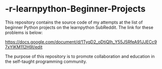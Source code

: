 # -r-learnpython-Beginner-Projects

This repository contains the source code of my attempts at the list of beginner Python projects on the learnpython SubReddit. The link for these problems is below:

https://docs.google.com/document/d/1TyqD2_oDtiQIh_Y55J5RfeA91JJECc97xYIKM112H9I/edit

The purpose of this repository is to promote collaboration and education in the self-taught programming community.
